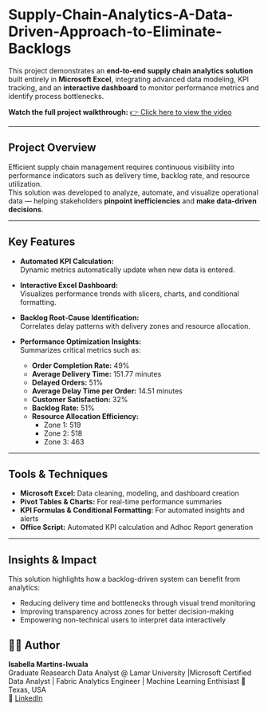 # Supply-Chain-Analytics-A-Data-Driven-Approach-to-Eliminate-Backlogs

This project demonstrates an **end-to-end supply chain analytics solution** built entirely in **Microsoft Excel**, integrating advanced data modeling, KPI tracking, and an **interactive dashboard** to monitor performance metrics and identify process bottlenecks.

 **Watch the full project walkthrough:** [👉 Click here to view the video](https://drive.google.com/drive/folders/1a_XXXM8_10JJpW65j09d5zRlkLsJPZPc?usp=drive_link)

---

##  Project Overview

Efficient supply chain management requires continuous visibility into performance indicators such as delivery time, backlog rate, and resource utilization.  
This solution was developed to analyze, automate, and visualize operational data — helping stakeholders **pinpoint inefficiencies** and **make data-driven decisions**.

---

##  Key Features

- **Automated KPI Calculation:**  
  Dynamic metrics automatically update when new data is entered.

- **Interactive Excel Dashboard:**  
  Visualizes performance trends with slicers, charts, and conditional formatting.

- **Backlog Root-Cause Identification:**  
  Correlates delay patterns with delivery zones and resource allocation.

- **Performance Optimization Insights:**  
  Summarizes critical metrics such as:
  - **Order Completion Rate:** 49%  
  - **Average Delivery Time:** 151.77 minutes  
  - **Delayed Orders:** 51%  
  - **Average Delay Time per Order:** 14.51 minutes  
  - **Customer Satisfaction:** 32%  
  - **Backlog Rate:** 51%  
  - **Resource Allocation Efficiency:**  
    - Zone 1: 519  
    - Zone 2: 518  
    - Zone 3: 463  

---

##  Tools & Techniques

- **Microsoft Excel:** Data cleaning, modeling, and dashboard creation   
- **Pivot Tables & Charts:** For real-time performance summaries  
- **KPI Formulas & Conditional Formatting:** For automated insights and alerts
- **Office Script:** Automated KPI calculation and Adhoc Report generation 

---

##  Insights & Impact

This solution highlights how a backlog-driven system can benefit from analytics:
- Reducing delivery time and bottlenecks through visual trend monitoring  
- Improving transparency across zones for better decision-making  
- Empowering non-technical users to interpret data interactively  

## 👩‍💻 Author

**Isabella Martins-Iwuala**  
Graduate Reasearch Data Analyst @ Lamar University |Microsoft Certified Data Analyst | Fabric Analytics Engineer | Machine Learning Enthisiast
📍 Texas, USA  
🔗 [LinkedIn](https://www.linkedin.com/in/martins-isabella-/)


